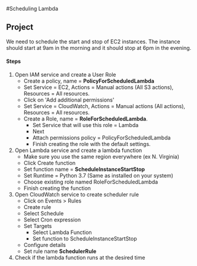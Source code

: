 #Scheduling Lambda

## Project
We need to schedule the start and stop of EC2 instances. The instance should start at 9am in the morning and it should stop at 6pm in the evening.


#### Steps

1. Open IAM service and create a User Role
   * Create a policy, name = **PolicyForScheduledLambda**
   * Set Service = EC2, Actions = Manual actions (All S3 actions), Resources = All resources.
   * Click on 'Add additional permissions'
   * Set Service = CloudWatch, Actions = Manual actions (All actions), Resources = All resources.
   * Create a Role, name = **RoleForScheduledLambda**.
     * Set Service that will use this role = Lambda
     * Next
     * Attach permissions policy = PolicyForScheduledLambda
     * Finish creating the role with the default settings.
2. Open Lambda service and create a lambda function
   * Make sure you use the same region everywhere (ex N. Virginia)
   * Click Create function
   * Set function name = **ScheduleInstanceStartStop**
   * Set Runtime = Python 3.7 (Same as installed on your system)
   * Choose existing role named RoleForScheduledLambda
   * Finish creating the function
3. Open CloudWatch service to create scheduler rule
   * Click on Events > Rules
   * Create rule
   * Select Schedule
   * Select Cron expression 
   * Set Targets
     * Select Lambda Function
     * Set function to ScheduleInstanceStartStop
   * Configure details
   * Set rule name **SchedulerRule**
4. Check if the lambda function runs at the desired time